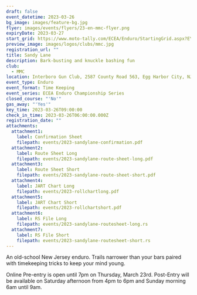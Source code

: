 ```yaml
---
draft: false
event_datetime: 2023-03-26
bg_image: images/feature-bg.jpg
flyer: images/events/flyers/23-en-mmc-flyer.png
expiryDate: 2023-03-27
start_grid: https://www.moto-tally.com/ECEA/Enduro/StartingGrid.aspx?EY=2023&EID=3
preview_image: images/logos/clubs/mmc.jpg
registration_url: ""
title: Sandy Lane
description: Bark-busting and knuckle bashing fun
club:
  - MMC
location: Interboro Gun Club, 2587 County Road 563, Egg Harbor City, NJ
event_type: Enduro
event_format: Time Keeping
event_series: ECEA Enduro Championship Series
closed_course: "'No'"
gas_away: "'Yes'"
key_time: 2023-03-26T09:00:00
check_in_time: 2023-03-26T06:00:00.000Z
registration_date: ""
attachments:
  attachment1:
    label: Confirmation Sheet
    filepath: events/2023-sandylane-confirmation.pdf
  attachment2:
    label: Route Sheet Long
    filepath: events/2023-sandylane-route-sheet-long.pdf
  attachment3:
    label: Route Sheet Short
    filepath: events/2023-sandylane-route-sheet-short.pdf
  attachment4:
    label: JART Chart Long
    filepath: events/2023-rollchartlong.pdf
  attachment5:
    label: JART Chart Short
    filepath: events/2023-rollchartshort.pdf
  attachment6:
    label: RS File Long
    filepath: events/2023-sandylane-routesheet-long.rs
  attachment7:
    label: RS File Short
    filepath: events/2023-sandylane-routesheet-short.rs
---
```

An old-school New Jersey enduro. Trails narrower than your bars paired with timekeeping tricks to keep your mind young.

Online Pre-entry is open until 7pm on Thursday, March 23rd. Post-Entry will be available on Saturday afternoon from 4pm to 6pm and Sunday morning 6am until 9am.